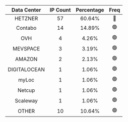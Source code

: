 | Data Center | IP Count | Percentage | Freq |
|:------------:|:--------:|:-----------:|:-----:|
| HETZNER | 57 | 60.64% | 🔴 |
| Contabo | 14 | 14.89% | 🟢 |
| OVH | 4 | 4.26% | 🟢 |
| MEVSPACE | 3 | 3.19% | 🟢 |
| AMAZON | 2 | 2.13% | 🟢 |
| DIGITALOCEAN | 1 | 1.06% | 🟢 |
| myLoc | 1 | 1.06% | 🟢 |
| Netcup | 1 | 1.06% | 🟢 |
| Scaleway | 1 | 1.06% | 🟢 |
| OTHER | 10 | 10.64% | 🟢 |